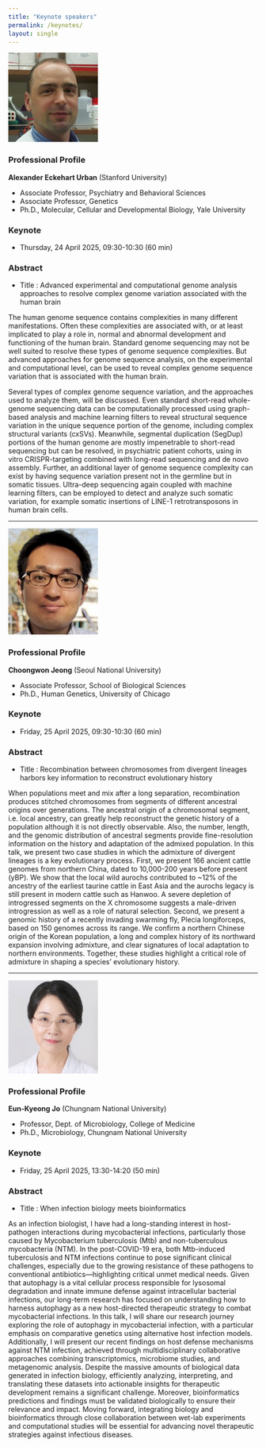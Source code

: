 ```yaml
---
title: "Keynote speakers"
permalink: /keynotes/
layout: single
---
```


![Description](doc_urban.png)

### Professional Profile

**Alexander Eckehart Urban** (Stanford University)

- Associate Professor, Psychiatry and Behavioral Sciences 
- Associate Professor, Genetics
- Ph.D., Molecular, Cellular and Developmental Biology, Yale University

### Keynote 
- Thursday, 24 April 2025, 09:30-10:30 (60 min)

### Abstract
- Title : Advanced experimental and computational genome analysis approaches to resolve complex genome variation associated with the human brain

The human genome sequence contains complexities in many different manifestations. Often these complexities are associated with, or at least implicated to play a role in, normal and abnormal development and functioning of the human brain. Standard genome sequencing may not be well suited to resolve these types of genome sequence complexities. But advanced approaches for genome sequence analysis, on the experimental and computational level, can be used to reveal complex genome sequence variation that is associated with the human brain.

Several types of complex genome sequence variation, and the approaches used to analyze them, will be discussed. Even standard short-read whole-genome sequencing data can be computationally processed using graph-based analysis and machine learning filters to reveal structural sequence variation in the unique sequence portion of the genome, including complex structural variants (cxSVs). Meanwhile, segmental duplication (SegDup) portions of the human genome are mostly impenetrable to short-read sequencing but can be resolved, in psychiatric patient cohorts, using in vitro CRISPR-targeting combined with long-read sequencing and de novo assembly. Further, an additional layer of genome sequence complexity can exist by having sequence variation present not in the germline but in somatic tissues. Ultra-deep sequencing again coupled with machine learning filters, can be employed to detect and analyze such somatic variation, for example somatic insertions of LINE-1 retrotransposons in human brain cells.


---

![Description](doc3.png)

### Professional Profile

**Choongwon Jeong** (Seoul National University)

- Associate Professor, School of Biological Sciences
- Ph.D., Human Genetics, University of Chicago

### Keynote
- Friday, 25 April 2025, 09:30-10:30 (60 min)

### Abstract
- Title : Recombination between chromosomes from divergent lineages harbors key information to reconstruct evolutionary history

When populations meet and mix after a long separation, recombination produces stitched chromosomes from segments of different ancestral origins over generations. The ancestral origin of a chromosomal segment, i.e. local ancestry, can greatly help reconstruct the genetic history of a population although it is not directly observable. Also, the number, length, and the genomic distribution of ancestral segments provide fine-resolution information on the history and adaptation of the admixed population. In this talk, we present two case studies in which the admixture of divergent lineages is a key evolutionary process. First, we present 166 ancient cattle genomes from northern China, dated to 10,000-200 years before present (yBP). We show that the local wild aurochs contributed to ~12% of the ancestry of the earliest taurine cattle in East Asia and the aurochs legacy is still present in modern cattle such as Hanwoo. A severe depletion of introgressed segments on the X chromosome suggests a male-driven introgression as well as a role of natural selection. Second, we present a genomic history of a recently invading swarming fly, Plecia longiforceps, based on 150 genomes across its range. We confirm a northern Chinese origin of the Korean population, a long and complex history of its northward expansion involving admixture, and clear signatures of local adaptation to northern environments. Together, these studies highlight a critical role of admixture in shaping a species’ evolutionary history.

---


![Description](doc2.png)

### Professional Profile

**Eun-Kyeong Jo** (Chungnam National University)

- Professor, Dept. of Microbiology, College of Medicine
- Ph.D., Microbiology, Chungnam National University

### Keynote
- Friday, 25 April 2025, 13:30-14:20 (50 min)

### Abstract
- Title : When infection biology meets bioinformatics

As an infection biologist, I have had a long-standing interest in host-pathogen interactions during mycobacterial infections, particularly those caused by Mycobacterium tuberculosis (Mtb) and non-tuberculous mycobacteria (NTM). In the post-COVID-19 era, both Mtb-induced tuberculosis and NTM infections continue to pose significant clinical challenges, especially due to the growing resistance of these pathogens to conventional antibiotics—highlighting critical unmet medical needs. Given that autophagy is a vital cellular process responsible for lysosomal degradation and innate immune defense against intracellular bacterial infections, our long-term research has focused on understanding how to harness autophagy as a new host-directed therapeutic strategy to combat mycobacterial infections. In this talk, I will share our research journey exploring the role of autophagy in mycobacterial infection, with a particular emphasis on comparative genetics using alternative host infection models. Additionally, I will present our recent findings on host defense mechanisms against NTM infection, achieved through multidisciplinary collaborative approaches combining transcriptomics, microbiome studies, and metagenomic analysis. Despite the massive amounts of biological data generated in infection biology, efficiently analyzing, interpreting, and translating these datasets into actionable insights for therapeutic development remains a significant challenge. Moreover, bioinformatics predictions and findings must be validated biologically to ensure their relevance and impact. Moving forward, integrating biology and bioinformatics through close collaboration between wet-lab experiments and computational studies will be essential for advancing novel therapeutic strategies against infectious diseases.





